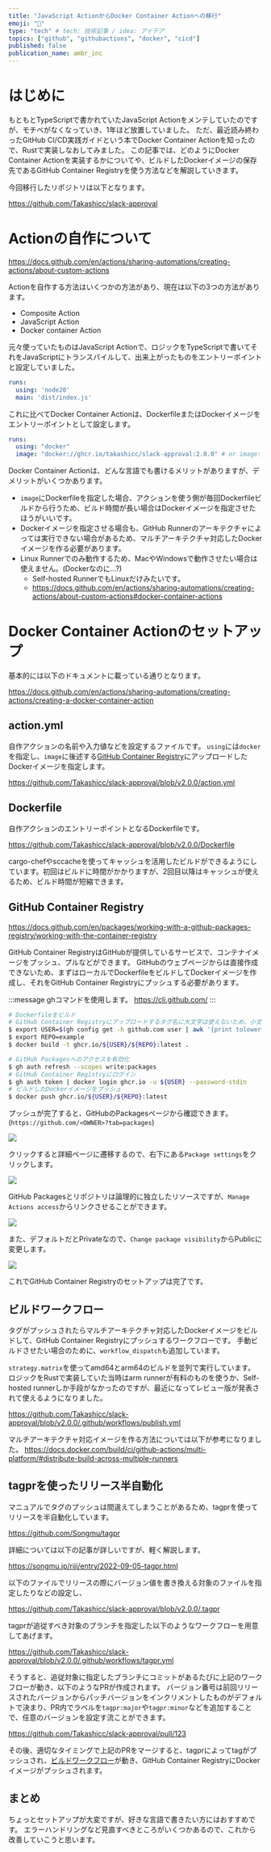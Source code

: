 ```yaml
---
title: "JavaScript ActionからDocker Container Actionへの移行"
emoji: "📝"
type: "tech" # tech: 技術記事 / idea: アイデア
topics: ["github", "githubactions", "docker", "cicd"]
published: false
publication_name: ambr_inc
---
```


# はじめに

もともとTypeScriptで書かれていたJavaScript Actionをメンテしていたのですが、モチベがなくなっていき、1年ほど放置していました。
ただ、最近読み終わったGitHub CI/CD実践ガイドという本でDocker Container Actionを知ったので、Rustで実装しなおしてみました。
この記事では、どのようにDocker Container Actionを実装するかについてや、ビルドしたDockerイメージの保存先であるGitHub Container Registryを使う方法などを解説していきます。

今回移行したリポジトリは以下となります。

https://github.com/Takashicc/slack-approval

# Actionの自作について

https://docs.github.com/en/actions/sharing-automations/creating-actions/about-custom-actions

Actionを自作する方法はいくつかの方法があり、現在は以下の3つの方法があります。

- Composite Action
- JavaScript Action
- Docker container Action

元々使っていたものはJavaScript Actionで、ロジックをTypeScriptで書いてそれをJavaScriptにトランスパイルして、出来上がったものをエントリーポイントと設定していました。

```yml:action.yml
runs:
  using: 'node20'
  main: 'dist/index.js'
```

これに比べてDocker Container Actionは、DockerfileまたはDockerイメージをエントリーポイントとして設定します。

```yml:action.yml
runs:
  using: "docker"
  image: "docker://ghcr.io/takashicc/slack-approval:2.0.0" # or image: Dockerfile
```

Docker Container Actionは、どんな言語でも書けるメリットがありますが、デメリットがいくつかあります。

- `image`にDockerfileを指定した場合、アクションを使う側が毎回Dockerfileビルドから行うため、ビルド時間が長い場合はDockerイメージを指定させたほうがいいです。
- Dockerイメージを指定させる場合も、GitHub Runnerのアーキテクチャによっては実行できない場合があるため、マルチアーキテクチャ対応したDockerイメージを作る必要があります。
- Linux Runnerでのみ動作するため、MacやWindowsで動作させたい場合は使えません。(Dockerなのに...?)
    - Self-hosted RunnerでもLinuxだけみたいです。
    - <https://docs.github.com/en/actions/sharing-automations/creating-actions/about-custom-actions#docker-container-actions>

# Docker Container Actionのセットアップ

基本的には以下のドキュメントに載っている通りとなります。

https://docs.github.com/en/actions/sharing-automations/creating-actions/creating-a-docker-container-action

## action.yml

自作アクションの名前や入力値などを設定するファイルです。
`using`には`docker`を指定し、`image`に後述する[GitHub Container Registry](#github-container-registry)にアップロードしたDockerイメージを指定します。

https://github.com/Takashicc/slack-approval/blob/v2.0.0/action.yml

## Dockerfile

自作アクションのエントリーポイントとなるDockerfileです。

https://github.com/Takashicc/slack-approval/blob/v2.0.0/Dockerfile

cargo-chefやsccacheを使ってキャッシュを活用したビルドができるようにしています。初回はビルドに時間がかかりますが、2回目以降はキャッシュが使えるため、ビルド時間が短縮できます。

## GitHub Container Registry

https://docs.github.com/en/packages/working-with-a-github-packages-registry/working-with-the-container-registry

GitHub Container RegistryはGitHubが提供しているサービスで、コンテナイメージをプッシュ、プルなどができます。
GitHubのウェブページからは直接作成できないため、まずはローカルでDockerfileをビルドしてDockerイメージを作成し、それをGitHub Container Registryにプッシュする必要があります。

:::message
ghコマンドを使用します。
https://cli.github.com/
:::

```bash
# Dockerfileをビルド
# GitHub Container Registryにアップロードするタグ名に大文字は使えないため、小文字に変換しています
$ export USER=$(gh config get -h github.com user | awk '{print tolower($0)}')
$ export REPO=example
$ docker build -t ghcr.io/${USER}/${REPO}:latest .

# GitHub Packagesへのアクセスを有効化
$ gh auth refresh --scopes write:packages
# GitHub Container Registryにログイン
$ gh auth token | docker login ghcr.io -u ${USER} --password-stdin
# ビルドしたDockerイメージをプッシュ
$ docker push ghcr.io/${USER}/${REPO}:latest
```

プッシュが完了すると、GitHubのPackagesページから確認できます。(`https://github.com/<OWNER>?tab=packages`)

![](/images/1bc1e2fc4784a8/github-packages-list-page.png)

クリックすると詳細ページに遷移するので、右下にある`Package settings`をクリックします。

![](/images/1bc1e2fc4784a8/github-packages-main.png)

GitHub Packagesとリポジトリは論理的に独立したリソースですが、`Manage Actions access`からリンクさせることができます。

![](/images/1bc1e2fc4784a8/github-packages-manage-action-access.png)

また、デフォルトだとPrivateなので、`Change package visibility`からPublicに変更します。

![](/images/1bc1e2fc4784a8/github-packages-change-visibility.png)

これでGitHub Container Registryのセットアップは完了です。

## ビルドワークフロー

タグがプッシュされたらマルチアーキテクチャ対応したDockerイメージをビルドして、GitHub Container Registryにプッシュするワークフローです。
手動ビルドさせたい場合のために、`workflow_dispatch`も追加しています。

`strategy.matrix`を使ってamd64とarm64のビルドを並列で実行しています。
ロジックをRustで実装していた当時はarm runnerが有料のものを使うか、Self-hosted runnerしか手段がなかったのですが、最近になってレビュー版が発表されて使えるようになりました。

https://github.com/Takashicc/slack-approval/blob/v2.0.0/.github/workflows/publish.yml

マルチアーキテクチャ対応イメージを作る方法については以下が参考になりました。
https://docs.docker.com/build/ci/github-actions/multi-platform/#distribute-build-across-multiple-runners

## tagprを使ったリリース半自動化

マニュアルでタグのプッシュは間違えてしまうことがあるため、tagprを使ってリリースを半自動化しています。

https://github.com/Songmu/tagpr

詳細については以下の記事が詳しいですが、軽く解説します。

https://songmu.jp/riji/entry/2022-09-05-tagpr.html

以下のファイルでリリースの際にバージョン値を書き換える対象のファイルを指定したりなどの設定し、

https://github.com/Takashicc/slack-approval/blob/v2.0.0/.tagpr

tagprが追従すべき対象のブランチを指定した以下のようなワークフローを用意してあげます。

https://github.com/Takashicc/slack-approval/blob/v2.0.0/.github/workflows/tagpr.yml

そうすると、追従対象に指定したブランチにコミットがあるたびに上記のワークフローが動き、以下のようなPRが作成されます。
バージョン番号は前回リリースされたバージョンからパッチバージョンをインクリメントしたものがデフォルトで決まり、PR内でラベルを`tagpr:major`や`tagpr:minor`などを追加することで、任意のバージョンを設定す流ことができます。

https://github.com/Takashicc/slack-approval/pull/123

その後、適切なタイミングで上記のPRをマージすると、tagprによってtagがプッシュされ、[ビルドワークフロー](#ビルドワークフロー)が動き、GitHub Container RegistryにDockerイメージがプッシュされます。

## まとめ

ちょっとセットアップが大変ですが、好きな言語で書きたい方にはおすすめです。
エラーハンドリングなど見直すべきところがいくつかあるので、これから改善していこうと思います。
